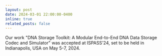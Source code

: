 ```yaml
---
layout: post
date: 2024-03-01 22:00:00-0400
inline: true
related_posts: false
---
```


Our work "DNA Storage Toolkit: A Modular End-to-End DNA Data Storage Codec and Simulator" was accepted at ISPASS'24, set to be held in Indianapolis, USA on May 5-7, 2024.